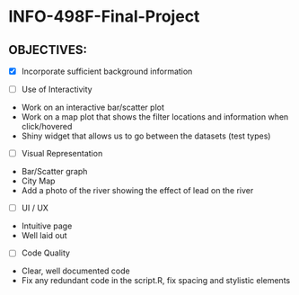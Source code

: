# INFO-498F-Final-Project


## OBJECTIVES:

- [x] Incorporate sufficient background information



- [ ] Use of Interactivity
* Work on an interactive bar/scatter plot
* Work on a map plot that shows the filter locations and information when click/hovered
* Shiny widget that allows us to go between the datasets (test types)



- [ ] Visual Representation
* Bar/Scatter graph
* City Map 
* Add a photo of the river showing the effect of lead on the river



- [ ] UI / UX
* Intuitive page 
* Well laid out



- [ ] Code Quality
* Clear, well documented code
* Fix any redundant code in the script.R, fix spacing and stylistic elements	